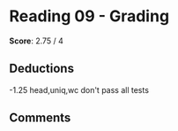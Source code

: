 Reading 09 - Grading
====================

**Score**: 2.75 / 4

Deductions
----------

-1.25 head,uniq,wc don't pass all tests

Comments
--------
